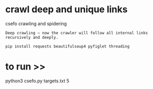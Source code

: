 # crawl deep and unique links

csefo crawling and spidering

    Deep crawling – now the crawler will follow all internal links recursively and deeply.

    pip install requests beautifulsoup4 pyfiglet threading


# to run >>
python3 csefo.py targets.txt 5
